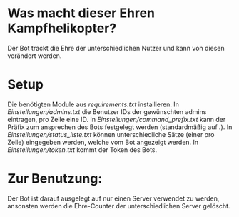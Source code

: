 # Was macht dieser Ehren Kampfhelikopter?
Der Bot trackt die Ehre der unterschiedlichen Nutzer und kann von diesen verändert werden.


# Setup
Die benötigten Module aus *requirements.txt* installieren.
In *Einstellungen/admins.txt* die Benutzer IDs der gewünschten admins eintragen, pro Zeile eine ID.
In *Einstellungen/command_prefix.txt* kann der Präfix zum ansprechen des Bots festgelegt werden (standardmäßig auf *.*).
In *Einstellungen/status_liste.txt* können unterschiedliche Sätze (einer pro Zeile) eingegeben werden, welche vom Bot angezeigt werden.
In *Einstellungen/token.txt* kommt der Token des Bots.

# Zur Benutzung:
Der Bot ist darauf ausgelegt auf nur einen Server verwendet zu werden, ansonsten werden die Ehre-Counter der unterschiedlichen Server gelöscht.
